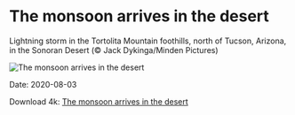 # The monsoon arrives in the desert

Lightning storm in the Tortolita Mountain foothills, north of Tucson, Arizona, in the Sonoran Desert (© Jack Dykinga/Minden Pictures)

![The monsoon arrives in the desert](https://bing.com/th?id=OHR.SaguaroLightning_EN-US6580736553_UHD.jpg&rf=LaDigue_UHD.jpg&pid=hp&w=1024&h=576)

Date: 2020-08-03

Download 4k: [The monsoon arrives in the desert](https://bing.com/th?id=OHR.SaguaroLightning_EN-US6580736553_UHD.jpg&rf=LaDigue_UHD.jpg&pid=hp&w=3840&h=2160)

